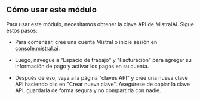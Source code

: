 ## Cómo usar este módulo

Para usar este módulo, necesitamos obtener la clave API de MistralAi. Sigue estos pasos:

- Para comenzar, cree una cuenta Mistral o inicie sesión en [console.mistral.ai](https://console.mistral.ai/home).

- Luego, navegue a "Espacio de trabajo" y "Facturación" para agregar su información de pago y activar los pagos en su cuenta.
- Después de eso, vaya a la página "claves API" y cree una nueva clave API haciendo clic en "Crear nueva clave". Asegúrese de copiar la clave API, guardarla de forma segura y no compartirla con nadie.